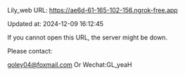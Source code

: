 Lily_web URL: https://ae6d-61-165-102-156.ngrok-free.app

Updated at: 2024-12-09 16:12:45

If you cannot open this URL, the server might be down.

Please contact: 

goley04@foxmail.com Or Wechat:GL_yeaH